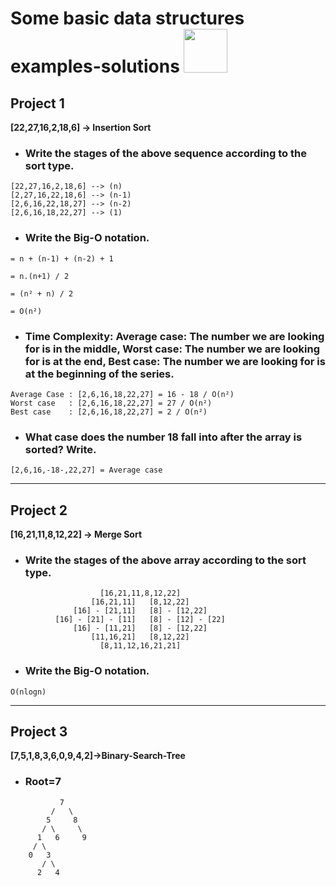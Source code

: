 # Some basic data structures examples-solutions <img src="https://uploads-ssl.webflow.com/6097e0eca1e87557da031fef/609859a191abe5d64b17fed3_Patika%20logo-p-500.png" width="70px">  

## Project 1

__[22,27,16,2,18,6] -> Insertion Sort__

* ### Write the stages of the above sequence according to the sort type.
```
[22,27,16,2,18,6] --> (n)
[2,27,16,22,18,6] --> (n-1)
[2,6,16,22,18,27] --> (n-2)
[2,6,16,18,22,27] --> (1)
```
* ### Write the Big-O notation.
```
= n + (n-1) + (n-2) + 1

= n.(n+1) / 2 

= (n² + n) / 2 

= O(n²)
```
* ### Time Complexity: Average case: The number we are looking for is in the middle, Worst case: The number we are looking for is at the end, Best case: The number we are looking for is at the beginning of the series.
```
Average Case : [2,6,16,18,22,27] = 16 - 18 / O(n²)
Worst case   : [2,6,16,18,22,27] = 27 / O(n²)
Best case    : [2,6,16,18,22,27] = 2 / O(n²)
```
* ### What case does the number 18 fall into after the array is sorted? Write.
```
[2,6,16,-18-,22,27] = Average case
```
-----
## Project 2
__[16,21,11,8,12,22] -> Merge Sort__
* ### Write the stages of the above array according to the sort type.
```
                    [16,21,11,8,12,22]
                  [16,21,11]   [8,12,22]
              [16] - [21,11]   [8] - [12,22]
          [16] - [21] - [11]   [8] - [12] - [22]
              [16] - [11,21]   [8] - [12,22]
                  [11,16,21]   [8,12,22]
                    [8,11,12,16,21,21]
```
* ### Write the Big-O notation.
```
O(nlogn)
```
----
## Project 3
__[7,5,1,8,3,6,0,9,4,2]->Binary-Search-Tree__
* ### Root=7
```
           7
         /   \
        5     8
       / \     \
      1   6     9
     / \
    0   3
       / \
      2   4

```


